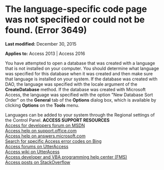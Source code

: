 
# The language-specific code page was not specified or could not be found. (Error 3649)

 **Last modified:** December 30, 2015

**Applies to:** Access 2013 | Access 2016

You have attempted to open a database that was created with a language that is not installed on your computer. You should determine what language was specified for this database when it was created and then make sure that language is installed on your system. If the database was created with DAO, the language was specified with the locale argument of the  **CreateDatabase** method. If the database was created with Microsoft Access, the language was specified with the option "New Database Sort Order" on the **General** tab of the **Options** dialog box, which is available by clicking **Options** on the **Tools** menu.

Languages can be added to your system through the Regional settings of the Control Panel.
 **ACCESS SUPPORT RESOURCES**<br>
[Access for developers forum on MSDN](https://social.msdn.microsoft.com/Forums/office/en-US/home?forum=accessdev)<br>
[Access help on support.office.com](https://support.office.com/search/results?query=Access)<br>
[Access help on answers.microsoft.com](http://answers.microsoft.com/en-us/office/forum/access?page=1&;tab=question&;status=all&;auth=1)<br>
[Search for specific Access error codes on Bing](http://www.bing.com/)<br>
[Access forums on UtterAccess](http://www.utteraccess.com/forum/index.php?act=idx)<br>
[Access wiki on UtterAcess](http://www.utteraccess.com/forum/index.php?act=idx)<br>
[Access developer and VBA programming help center (FMS)](http://www.fmsinc.com/MicrosoftAccess/developer/)<br>
[Access posts on StackOverflow](http://stackoverflow.com/questions/tagged/ms-access)
